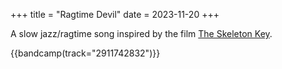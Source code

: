 +++
title = "Ragtime Devil"
date = 2023-11-20
+++

A slow jazz/ragtime song inspired by the film [The Skeleton Key](https://www.imdb.com/title/tt0397101/).

{{bandcamp(track="2911742832")}}

